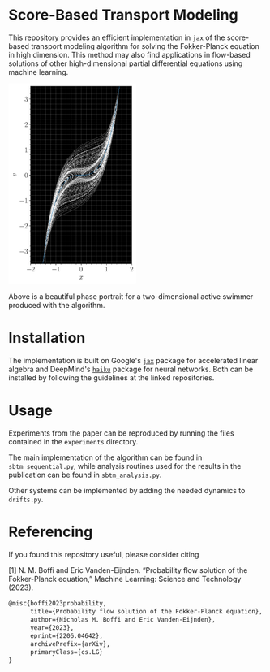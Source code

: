 # Score-Based Transport Modeling
This repository provides an efficient implementation in ``jax`` of the score-based transport modeling algorithm for solving the Fokker-Planck equation in high dimension. This method may also find applications in flow-based solutions of other high-dimensional partial differential equations using machine learning.

<img src="figs/phase_portrait.png" width=50% height=50%>

Above is a beautiful phase portrait for a two-dimensional active swimmer produced with the algorithm.

# Installation
The implementation is built on Google's [``jax``](https://github.com/google/jax) package for accelerated linear algebra and DeepMind's [``haiku``](https://github.com/deepmind/dm-haiku) package for neural networks. Both can be installed by following the guidelines at the linked repositories.

# Usage
Experiments from the paper can be reproduced by running the files contained in the ``experiments`` directory.

The main implementation of the algorithm can be found in ``sbtm_sequential.py``, while analysis routines used for the results in the publication can be found in ``sbtm_analysis.py``.

Other systems can be implemented by adding the needed dynamics to ``drifts.py``.


# Referencing
If you found this repository useful, please consider citing

[1] N. M. Boffi and Eric Vanden-Eijnden. “Probability flow solution of the Fokker-Planck equation,” Machine Learning: Science and Technology (2023).

```
@misc{boffi2023probability,
      title={Probability flow solution of the Fokker-Planck equation}, 
      author={Nicholas M. Boffi and Eric Vanden-Eijnden},
      year={2023},
      eprint={2206.04642},
      archivePrefix={arXiv},
      primaryClass={cs.LG}
}
```
